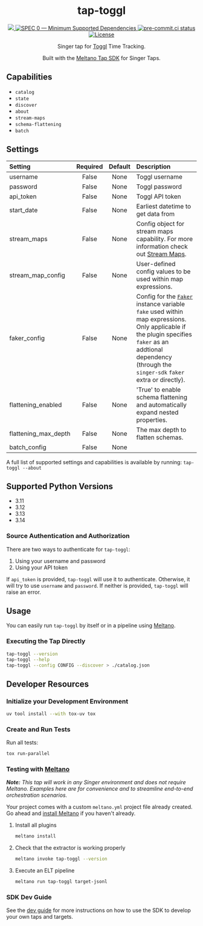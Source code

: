 <div align="center">

# tap-toggl

<div>
  <a href="https://polar.sh/reservoir-data/tap-toggl">
    <img src="https://polar.sh/embed/seeks-funding-shield.svg?org=edgarrmondragon&repo=tap-toggl"/>
  </a>
  <a href="https://scientific-python.org/specs/spec-0000/">
    <img alt="SPEC 0 — Minimum Supported Dependencies" src="https://img.shields.io/badge/SPEC-0-green?labelColor=%23004811&color=%235CA038"/>
  </a>
  <a href="https://results.pre-commit.ci/latest/github/reservoir-data/tap-toggl/main">
    <img alt="pre-commit.ci status" src="https://results.pre-commit.ci/badge/github/reservoir-data/tap-toggl/main.svg"/>
  </a>
  <a href="https://github.com/reservoir-data/tap-toggl/blob/main/LICENSE">
    <img alt="License" src="https://img.shields.io/github/license/reservoir-data/tap-toggl"/>
  </a>
</div>

Singer tap for [Toggl](https://toggl.com) Time Tracking.

Built with the [Meltano Tap SDK](https://sdk.meltano.com) for Singer Taps.

</div>

## Capabilities

* `catalog`
* `state`
* `discover`
* `about`
* `stream-maps`
* `schema-flattening`
* `batch`

## Settings

| Setting             | Required | Default | Description |
|:--------------------|:--------:|:-------:|:------------|
| username            | False    | None    | Toggl username |
| password            | False    | None    | Toggl password |
| api_token           | False    | None    | Toggl API token |
| start_date          | False    | None    | Earliest datetime to get data from |
| stream_maps         | False    | None    | Config object for stream maps capability. For more information check out [Stream Maps](https://sdk.meltano.com/en/latest/stream_maps.html). |
| stream_map_config   | False    | None    | User-defined config values to be used within map expressions. |
| faker_config        | False    | None    | Config for the [`Faker`](https://faker.readthedocs.io/en/master/) instance variable `fake` used within map expressions. Only applicable if the plugin specifies `faker` as an addtional dependency (through the `singer-sdk` `faker` extra or directly). |
| flattening_enabled  | False    | None    | 'True' to enable schema flattening and automatically expand nested properties. |
| flattening_max_depth| False    | None    | The max depth to flatten schemas. |
| batch_config        | False    | None    |             |

A full list of supported settings and capabilities is available by running: `tap-toggl --about`

## Supported Python Versions

* 3.11
* 3.12
* 3.13
* 3.14

### Source Authentication and Authorization

There are two ways to authenticate for `tap-toggl`:

1. Using your username and password
2. Using your API token

If `api_token` is provided, `tap-toggl` will use it to authenticate. Otherwise, it will try to use `username` and `password`. If neither is provided, `tap-toggl` will raise an error.

## Usage

You can easily run `tap-toggl` by itself or in a pipeline using [Meltano](https://meltano.com/).

### Executing the Tap Directly

```bash
tap-toggl --version
tap-toggl --help
tap-toggl --config CONFIG --discover > ./catalog.json
```

## Developer Resources

### Initialize your Development Environment

```bash
uv tool install --with tox-uv tox
```

### Create and Run Tests

Run all tests:

```bash
tox run-parallel
```

### Testing with [Meltano](https://www.meltano.com)

_**Note:** This tap will work in any Singer environment and does not require Meltano.
Examples here are for convenience and to streamline end-to-end orchestration scenarios._

Your project comes with a custom `meltano.yml` project file already created. Go ahead and [install Meltano](https://docs.meltano.com/getting-started/installation/) if you haven't already.

1. Install all plugins

   ```bash
   meltano install
   ```

1. Check that the extractor is working properly

   ```bash
   meltano invoke tap-toggl --version
   ```

1. Execute an ELT pipeline

   ```bash
   meltano run tap-toggl target-jsonl
   ```

### SDK Dev Guide

See the [dev guide](https://sdk.meltano.com/en/latest/dev_guide.html) for more instructions on how to use the SDK to
develop your own taps and targets.
